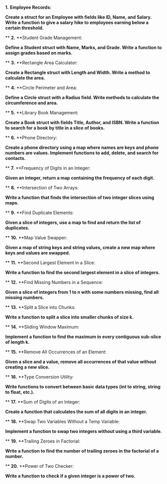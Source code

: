 **1.**	**Employee Records:**

**Create a struct for an Employee with fields like ID, Name, and Salary. Write a function to give a salary hike to employees earning below a certain threshold.**

**	**2.**	**Student Grade Management:

**Define a Student struct with Name, Marks, and Grade. Write a function to assign grades based on marks.**

**	**3.**	**Rectangle Area Calculator:

**Create a Rectangle struct with Length and Width. Write a method to calculate the area.**

**	**4.**	**Circle Perimeter and Area:

**Define a Circle struct with a Radius field. Write methods to calculate the circumference and area.**

**	**5.**	**Library Book Management:

**Create a Book struct with fields Title, Author, and ISBN. Write a function to search for a book by title in a slice of books.**

**	**6.**	**Phone Directory:

**Create a phone directory using a map where names are keys and phone numbers are values. Implement functions to add, delete, and search for contacts.**

**	**7.**	**Frequency of Digits in an Integer:

**Given an integer, return a map containing the frequency of each digit.**

**	**8.**	**Intersection of Two Arrays:

**Write a function that finds the intersection of two integer slices using maps.**

**	**9.**	**Find Duplicate Elements:

**Given a slice of integers, use a map to find and return the list of duplicates.**

**	**10.**	**Map Value Swapper:

**Given a map of string keys and string values, create a new map where keys and values are swapped.**

**	**11.**	**Second Largest Element in a Slice:

**Write a function to find the second largest element in a slice of integers.**

**	**12.**	**Find Missing Numbers in a Sequence:

**Given a slice of integers from 1 to n with some numbers missing, find all missing numbers.**

**	**13.**	**Split a Slice into Chunks:

**Write a function to split a slice into smaller chunks of size k.**

**	**14.**	**Sliding Window Maximum:

**Implement a function to find the maximum in every contiguous sub-slice of length k.**

**	**15.**	**Remove All Occurrences of an Element:

**Given a slice and a value, remove all occurrences of that value without creating a new slice.**

**	**16.**	**Type Conversion Utility:

**Write functions to convert between basic data types (int to string, string to float, etc.).**

**	**17.**	**Sum of Digits of an Integer:

**Create a function that calculates the sum of all digits in an integer.**

**	**18.**	**Swap Two Variables Without a Temp Variable:

**Implement a function to swap two integers without using a third variable.**

**	**19.**	**Trailing Zeroes in Factorial:

**Write a function to find the number of trailing zeroes in the factorial of a number.**

**	**20.**	**Power of Two Checker:

**Write a function to check if a given integer is a power of two.**
